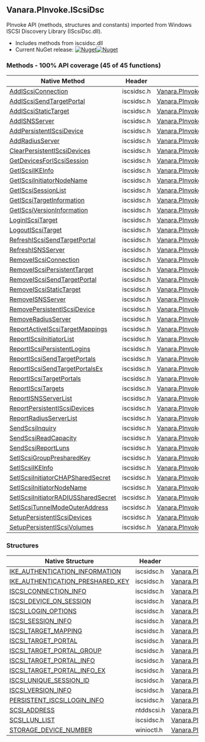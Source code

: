 ## Vanara.PInvoke.IScsiDsc  
PInvoke API (methods, structures and constants) imported from Windows ISCSI Discovery Library (IScsiDsc.dll).

- Includes methods from iscsidsc.dll  
- Current NuGet release: [![Nuget](https://img.shields.io/nuget/v/Vanara.PInvoke.IScsiDsc?logo=nuget&style=flat-square)![Nuget](https://img.shields.io/nuget/dt/Vanara.PInvoke.IScsiDsc?label=%20&style=flat-square)](https://www.nuget.org/packages/Vanara.PInvoke.IScsiDsc)  
### Methods - 100% API coverage (45 of 45 functions)  
Native Method | Header | Managed Method  
--- | --- | ---  
[AddIScsiConnection](https://www.google.com/search?num=5&q=AddIScsiConnectionA+site%3Adocs.microsoft.com) | iscsidsc.h | [Vanara.PInvoke.IScsiDsc.AddIScsiConnection](https://github.com/dahall/Vanara/search?l=C%23&q=AddIScsiConnection)  
[AddIScsiSendTargetPortal](https://www.google.com/search?num=5&q=AddIScsiSendTargetPortalA+site%3Adocs.microsoft.com) | iscsidsc.h | [Vanara.PInvoke.IScsiDsc.AddIScsiSendTargetPortal](https://github.com/dahall/Vanara/search?l=C%23&q=AddIScsiSendTargetPortal)  
[AddIScsiStaticTarget](https://www.google.com/search?num=5&q=AddIScsiStaticTargetA+site%3Adocs.microsoft.com) | iscsidsc.h | [Vanara.PInvoke.IScsiDsc.AddIScsiStaticTarget](https://github.com/dahall/Vanara/search?l=C%23&q=AddIScsiStaticTarget)  
[AddISNSServer](https://www.google.com/search?num=5&q=AddISNSServerA+site%3Adocs.microsoft.com) | iscsidsc.h | [Vanara.PInvoke.IScsiDsc.AddISNSServer](https://github.com/dahall/Vanara/search?l=C%23&q=AddISNSServer)  
[AddPersistentIScsiDevice](https://www.google.com/search?num=5&q=AddPersistentIScsiDeviceA+site%3Adocs.microsoft.com) | iscsidsc.h | [Vanara.PInvoke.IScsiDsc.AddPersistentIScsiDevice](https://github.com/dahall/Vanara/search?l=C%23&q=AddPersistentIScsiDevice)  
[AddRadiusServer](https://www.google.com/search?num=5&q=AddRadiusServerA+site%3Adocs.microsoft.com) | iscsidsc.h | [Vanara.PInvoke.IScsiDsc.AddRadiusServer](https://github.com/dahall/Vanara/search?l=C%23&q=AddRadiusServer)  
[ClearPersistentIScsiDevices](https://www.google.com/search?num=5&q=ClearPersistentIScsiDevices+site%3Adocs.microsoft.com) | iscsidsc.h | [Vanara.PInvoke.IScsiDsc.ClearPersistentIScsiDevices](https://github.com/dahall/Vanara/search?l=C%23&q=ClearPersistentIScsiDevices)  
[GetDevicesForIScsiSession](https://www.google.com/search?num=5&q=GetDevicesForIScsiSessionA+site%3Adocs.microsoft.com) | iscsidsc.h | [Vanara.PInvoke.IScsiDsc.GetDevicesForIScsiSession](https://github.com/dahall/Vanara/search?l=C%23&q=GetDevicesForIScsiSession)  
[GetIScsiIKEInfo](https://www.google.com/search?num=5&q=GetIScsiIKEInfoA+site%3Adocs.microsoft.com) | iscsidsc.h | [Vanara.PInvoke.IScsiDsc.GetIScsiIKEInfo](https://github.com/dahall/Vanara/search?l=C%23&q=GetIScsiIKEInfo)  
[GetIScsiInitiatorNodeName](https://www.google.com/search?num=5&q=GetIScsiInitiatorNodeNameA+site%3Adocs.microsoft.com) | iscsidsc.h | [Vanara.PInvoke.IScsiDsc.GetIScsiInitiatorNodeName](https://github.com/dahall/Vanara/search?l=C%23&q=GetIScsiInitiatorNodeName)  
[GetIScsiSessionList](https://www.google.com/search?num=5&q=GetIScsiSessionListA+site%3Adocs.microsoft.com) | iscsidsc.h | [Vanara.PInvoke.IScsiDsc.GetIScsiSessionList](https://github.com/dahall/Vanara/search?l=C%23&q=GetIScsiSessionList)  
[GetIScsiTargetInformation](https://www.google.com/search?num=5&q=GetIScsiTargetInformationA+site%3Adocs.microsoft.com) | iscsidsc.h | [Vanara.PInvoke.IScsiDsc.GetIScsiTargetInformation](https://github.com/dahall/Vanara/search?l=C%23&q=GetIScsiTargetInformation)  
[GetIScsiVersionInformation](https://www.google.com/search?num=5&q=GetIScsiVersionInformation+site%3Adocs.microsoft.com) | iscsidsc.h | [Vanara.PInvoke.IScsiDsc.GetIScsiVersionInformation](https://github.com/dahall/Vanara/search?l=C%23&q=GetIScsiVersionInformation)  
[LoginIScsiTarget](https://www.google.com/search?num=5&q=LoginIScsiTargetA+site%3Adocs.microsoft.com) | iscsidsc.h | [Vanara.PInvoke.IScsiDsc.LoginIScsiTarget](https://github.com/dahall/Vanara/search?l=C%23&q=LoginIScsiTarget)  
[LogoutIScsiTarget](https://www.google.com/search?num=5&q=LogoutIScsiTarget+site%3Adocs.microsoft.com) | iscsidsc.h | [Vanara.PInvoke.IScsiDsc.LogoutIScsiTarget](https://github.com/dahall/Vanara/search?l=C%23&q=LogoutIScsiTarget)  
[RefreshIScsiSendTargetPortal](https://www.google.com/search?num=5&q=RefreshIScsiSendTargetPortalA+site%3Adocs.microsoft.com) | iscsidsc.h | [Vanara.PInvoke.IScsiDsc.RefreshIScsiSendTargetPortal](https://github.com/dahall/Vanara/search?l=C%23&q=RefreshIScsiSendTargetPortal)  
[RefreshISNSServer](https://www.google.com/search?num=5&q=RefreshISNSServerA+site%3Adocs.microsoft.com) | iscsidsc.h | [Vanara.PInvoke.IScsiDsc.RefreshISNSServer](https://github.com/dahall/Vanara/search?l=C%23&q=RefreshISNSServer)  
[RemoveIScsiConnection](https://www.google.com/search?num=5&q=RemoveIScsiConnection+site%3Adocs.microsoft.com) | iscsidsc.h | [Vanara.PInvoke.IScsiDsc.RemoveIScsiConnection](https://github.com/dahall/Vanara/search?l=C%23&q=RemoveIScsiConnection)  
[RemoveIScsiPersistentTarget](https://www.google.com/search?num=5&q=RemoveIScsiPersistentTargetA+site%3Adocs.microsoft.com) | iscsidsc.h | [Vanara.PInvoke.IScsiDsc.RemoveIScsiPersistentTarget](https://github.com/dahall/Vanara/search?l=C%23&q=RemoveIScsiPersistentTarget)  
[RemoveIScsiSendTargetPortal](https://www.google.com/search?num=5&q=RemoveIScsiSendTargetPortalA+site%3Adocs.microsoft.com) | iscsidsc.h | [Vanara.PInvoke.IScsiDsc.RemoveIScsiSendTargetPortal](https://github.com/dahall/Vanara/search?l=C%23&q=RemoveIScsiSendTargetPortal)  
[RemoveIScsiStaticTarget](https://www.google.com/search?num=5&q=RemoveIScsiStaticTargetA+site%3Adocs.microsoft.com) | iscsidsc.h | [Vanara.PInvoke.IScsiDsc.RemoveIScsiStaticTarget](https://github.com/dahall/Vanara/search?l=C%23&q=RemoveIScsiStaticTarget)  
[RemoveISNSServer](https://www.google.com/search?num=5&q=RemoveISNSServerA+site%3Adocs.microsoft.com) | iscsidsc.h | [Vanara.PInvoke.IScsiDsc.RemoveISNSServer](https://github.com/dahall/Vanara/search?l=C%23&q=RemoveISNSServer)  
[RemovePersistentIScsiDevice](https://www.google.com/search?num=5&q=RemovePersistentIScsiDeviceA+site%3Adocs.microsoft.com) | iscsidsc.h | [Vanara.PInvoke.IScsiDsc.RemovePersistentIScsiDevice](https://github.com/dahall/Vanara/search?l=C%23&q=RemovePersistentIScsiDevice)  
[RemoveRadiusServer](https://www.google.com/search?num=5&q=RemoveRadiusServerA+site%3Adocs.microsoft.com) | iscsidsc.h | [Vanara.PInvoke.IScsiDsc.RemoveRadiusServer](https://github.com/dahall/Vanara/search?l=C%23&q=RemoveRadiusServer)  
[ReportActiveIScsiTargetMappings](https://www.google.com/search?num=5&q=ReportActiveIScsiTargetMappingsA+site%3Adocs.microsoft.com) | iscsidsc.h | [Vanara.PInvoke.IScsiDsc.ReportActiveIScsiTargetMappings](https://github.com/dahall/Vanara/search?l=C%23&q=ReportActiveIScsiTargetMappings)  
[ReportIScsiInitiatorList](https://www.google.com/search?num=5&q=ReportIScsiInitiatorListA+site%3Adocs.microsoft.com) | iscsidsc.h | [Vanara.PInvoke.IScsiDsc.ReportIScsiInitiatorList](https://github.com/dahall/Vanara/search?l=C%23&q=ReportIScsiInitiatorList)  
[ReportIScsiPersistentLogins](https://www.google.com/search?num=5&q=ReportIScsiPersistentLoginsA+site%3Adocs.microsoft.com) | iscsidsc.h | [Vanara.PInvoke.IScsiDsc.ReportIScsiPersistentLogins](https://github.com/dahall/Vanara/search?l=C%23&q=ReportIScsiPersistentLogins)  
[ReportIScsiSendTargetPortals](https://www.google.com/search?num=5&q=ReportIScsiSendTargetPortalsA+site%3Adocs.microsoft.com) | iscsidsc.h | [Vanara.PInvoke.IScsiDsc.ReportIScsiSendTargetPortals](https://github.com/dahall/Vanara/search?l=C%23&q=ReportIScsiSendTargetPortals)  
[ReportIScsiSendTargetPortalsEx](https://www.google.com/search?num=5&q=ReportIScsiSendTargetPortalsExA+site%3Adocs.microsoft.com) | iscsidsc.h | [Vanara.PInvoke.IScsiDsc.ReportIScsiSendTargetPortalsEx](https://github.com/dahall/Vanara/search?l=C%23&q=ReportIScsiSendTargetPortalsEx)  
[ReportIScsiTargetPortals](https://www.google.com/search?num=5&q=ReportIScsiTargetPortalsA+site%3Adocs.microsoft.com) | iscsidsc.h | [Vanara.PInvoke.IScsiDsc.ReportIScsiTargetPortals](https://github.com/dahall/Vanara/search?l=C%23&q=ReportIScsiTargetPortals)  
[ReportIScsiTargets](https://www.google.com/search?num=5&q=ReportIScsiTargetsA+site%3Adocs.microsoft.com) | iscsidsc.h | [Vanara.PInvoke.IScsiDsc.ReportIScsiTargets](https://github.com/dahall/Vanara/search?l=C%23&q=ReportIScsiTargets)  
[ReportISNSServerList](https://www.google.com/search?num=5&q=ReportISNSServerListA+site%3Adocs.microsoft.com) | iscsidsc.h | [Vanara.PInvoke.IScsiDsc.ReportISNSServerList](https://github.com/dahall/Vanara/search?l=C%23&q=ReportISNSServerList)  
[ReportPersistentIScsiDevices](https://www.google.com/search?num=5&q=ReportPersistentIScsiDevicesA+site%3Adocs.microsoft.com) | iscsidsc.h | [Vanara.PInvoke.IScsiDsc.ReportPersistentIScsiDevices](https://github.com/dahall/Vanara/search?l=C%23&q=ReportPersistentIScsiDevices)  
[ReportRadiusServerList](https://www.google.com/search?num=5&q=ReportRadiusServerListA+site%3Adocs.microsoft.com) | iscsidsc.h | [Vanara.PInvoke.IScsiDsc.ReportRadiusServerList](https://github.com/dahall/Vanara/search?l=C%23&q=ReportRadiusServerList)  
[SendScsiInquiry](https://www.google.com/search?num=5&q=SendScsiInquiry+site%3Adocs.microsoft.com) | iscsidsc.h | [Vanara.PInvoke.IScsiDsc.SendScsiInquiry](https://github.com/dahall/Vanara/search?l=C%23&q=SendScsiInquiry)  
[SendScsiReadCapacity](https://www.google.com/search?num=5&q=SendScsiReadCapacity+site%3Adocs.microsoft.com) | iscsidsc.h | [Vanara.PInvoke.IScsiDsc.SendScsiReadCapacity](https://github.com/dahall/Vanara/search?l=C%23&q=SendScsiReadCapacity)  
[SendScsiReportLuns](https://www.google.com/search?num=5&q=SendScsiReportLuns+site%3Adocs.microsoft.com) | iscsidsc.h | [Vanara.PInvoke.IScsiDsc.SendScsiReportLuns](https://github.com/dahall/Vanara/search?l=C%23&q=SendScsiReportLuns)  
[SetIScsiGroupPresharedKey](https://www.google.com/search?num=5&q=SetIScsiGroupPresharedKey+site%3Adocs.microsoft.com) | iscsidsc.h | [Vanara.PInvoke.IScsiDsc.SetIScsiGroupPresharedKey](https://github.com/dahall/Vanara/search?l=C%23&q=SetIScsiGroupPresharedKey)  
[SetIScsiIKEInfo](https://www.google.com/search?num=5&q=SetIScsiIKEInfoA+site%3Adocs.microsoft.com) | iscsidsc.h | [Vanara.PInvoke.IScsiDsc.SetIScsiIKEInfo](https://github.com/dahall/Vanara/search?l=C%23&q=SetIScsiIKEInfo)  
[SetIScsiInitiatorCHAPSharedSecret](https://www.google.com/search?num=5&q=SetIScsiInitiatorCHAPSharedSecret+site%3Adocs.microsoft.com) | iscsidsc.h | [Vanara.PInvoke.IScsiDsc.SetIScsiInitiatorCHAPSharedSecret](https://github.com/dahall/Vanara/search?l=C%23&q=SetIScsiInitiatorCHAPSharedSecret)  
[SetIScsiInitiatorNodeName](https://www.google.com/search?num=5&q=SetIScsiInitiatorNodeNameA+site%3Adocs.microsoft.com) | iscsidsc.h | [Vanara.PInvoke.IScsiDsc.SetIScsiInitiatorNodeName](https://github.com/dahall/Vanara/search?l=C%23&q=SetIScsiInitiatorNodeName)  
[SetIScsiInitiatorRADIUSSharedSecret](https://www.google.com/search?num=5&q=SetIScsiInitiatorRADIUSSharedSecret+site%3Adocs.microsoft.com) | iscsidsc.h | [Vanara.PInvoke.IScsiDsc.SetIScsiInitiatorRADIUSSharedSecret](https://github.com/dahall/Vanara/search?l=C%23&q=SetIScsiInitiatorRADIUSSharedSecret)  
[SetIScsiTunnelModeOuterAddress](https://www.google.com/search?num=5&q=SetIScsiTunnelModeOuterAddressA+site%3Adocs.microsoft.com) | iscsidsc.h | [Vanara.PInvoke.IScsiDsc.SetIScsiTunnelModeOuterAddress](https://github.com/dahall/Vanara/search?l=C%23&q=SetIScsiTunnelModeOuterAddress)  
[SetupPersistentIScsiDevices](https://www.google.com/search?num=5&q=SetupPersistentIScsiDevices+site%3Adocs.microsoft.com) | iscsidsc.h | [Vanara.PInvoke.IScsiDsc.SetupPersistentIScsiDevices](https://github.com/dahall/Vanara/search?l=C%23&q=SetupPersistentIScsiDevices)  
[SetupPersistentIScsiVolumes](https://www.google.com/search?num=5&q=SetupPersistentIScsiVolumes+site%3Adocs.microsoft.com) | iscsidsc.h | [Vanara.PInvoke.IScsiDsc.SetupPersistentIScsiVolumes](https://github.com/dahall/Vanara/search?l=C%23&q=SetupPersistentIScsiVolumes)  
### Structures  
Native Structure | Header | Managed Structure  
--- | --- | ---  
[IKE_AUTHENTICATION_INFORMATION](https://www.google.com/search?num=5&q=IKE_AUTHENTICATION_INFORMATION+site%3Adocs.microsoft.com) | iscsidsc.h | [Vanara.PInvoke.IScsiDsc.IKE_AUTHENTICATION_INFORMATION](https://github.com/dahall/Vanara/search?l=C%23&q=IKE_AUTHENTICATION_INFORMATION)  
[IKE_AUTHENTICATION_PRESHARED_KEY](https://www.google.com/search?num=5&q=IKE_AUTHENTICATION_PRESHARED_KEY+site%3Adocs.microsoft.com) | iscsidsc.h | [Vanara.PInvoke.IScsiDsc.IKE_AUTHENTICATION_PRESHARED_KEY](https://github.com/dahall/Vanara/search?l=C%23&q=IKE_AUTHENTICATION_PRESHARED_KEY)  
[ISCSI_CONNECTION_INFO](https://www.google.com/search?num=5&q=ISCSI_CONNECTION_INFO+site%3Adocs.microsoft.com) | iscsidsc.h | [Vanara.PInvoke.IScsiDsc.ISCSI_CONNECTION_INFO](https://github.com/dahall/Vanara/search?l=C%23&q=ISCSI_CONNECTION_INFO)  
[ISCSI_DEVICE_ON_SESSION](https://www.google.com/search?num=5&q=ISCSI_DEVICE_ON_SESSION+site%3Adocs.microsoft.com) | iscsidsc.h | [Vanara.PInvoke.IScsiDsc.ISCSI_DEVICE_ON_SESSION](https://github.com/dahall/Vanara/search?l=C%23&q=ISCSI_DEVICE_ON_SESSION)  
[ISCSI_LOGIN_OPTIONS](https://www.google.com/search?num=5&q=ISCSI_LOGIN_OPTIONS+site%3Adocs.microsoft.com) | iscsidsc.h | [Vanara.PInvoke.IScsiDsc.ISCSI_LOGIN_OPTIONS](https://github.com/dahall/Vanara/search?l=C%23&q=ISCSI_LOGIN_OPTIONS)  
[ISCSI_SESSION_INFO](https://www.google.com/search?num=5&q=ISCSI_SESSION_INFO+site%3Adocs.microsoft.com) | iscsidsc.h | [Vanara.PInvoke.IScsiDsc.ISCSI_SESSION_INFO](https://github.com/dahall/Vanara/search?l=C%23&q=ISCSI_SESSION_INFO)  
[ISCSI_TARGET_MAPPING](https://www.google.com/search?num=5&q=ISCSI_TARGET_MAPPING+site%3Adocs.microsoft.com) | iscsidsc.h | [Vanara.PInvoke.IScsiDsc.ISCSI_TARGET_MAPPING](https://github.com/dahall/Vanara/search?l=C%23&q=ISCSI_TARGET_MAPPING)  
[ISCSI_TARGET_PORTAL](https://www.google.com/search?num=5&q=ISCSI_TARGET_PORTAL+site%3Adocs.microsoft.com) | iscsidsc.h | [Vanara.PInvoke.IScsiDsc.ISCSI_TARGET_PORTAL](https://github.com/dahall/Vanara/search?l=C%23&q=ISCSI_TARGET_PORTAL)  
[ISCSI_TARGET_PORTAL_GROUP](https://www.google.com/search?num=5&q=ISCSI_TARGET_PORTAL_GROUP+site%3Adocs.microsoft.com) | iscsidsc.h | [Vanara.PInvoke.IScsiDsc.ISCSI_TARGET_PORTAL_GROUP](https://github.com/dahall/Vanara/search?l=C%23&q=ISCSI_TARGET_PORTAL_GROUP)  
[ISCSI_TARGET_PORTAL_INFO](https://www.google.com/search?num=5&q=ISCSI_TARGET_PORTAL_INFO+site%3Adocs.microsoft.com) | iscsidsc.h | [Vanara.PInvoke.IScsiDsc.ISCSI_TARGET_PORTAL_INFO](https://github.com/dahall/Vanara/search?l=C%23&q=ISCSI_TARGET_PORTAL_INFO)  
[ISCSI_TARGET_PORTAL_INFO_EX](https://www.google.com/search?num=5&q=ISCSI_TARGET_PORTAL_INFO_EX+site%3Adocs.microsoft.com) | iscsidsc.h | [Vanara.PInvoke.IScsiDsc.ISCSI_TARGET_PORTAL_INFO_EX](https://github.com/dahall/Vanara/search?l=C%23&q=ISCSI_TARGET_PORTAL_INFO_EX)  
[ISCSI_UNIQUE_SESSION_ID](https://www.google.com/search?num=5&q=ISCSI_UNIQUE_SESSION_ID+site%3Adocs.microsoft.com) | iscsidsc.h | [Vanara.PInvoke.IScsiDsc.ISCSI_UNIQUE_SESSION_ID](https://github.com/dahall/Vanara/search?l=C%23&q=ISCSI_UNIQUE_SESSION_ID)  
[ISCSI_VERSION_INFO](https://www.google.com/search?num=5&q=ISCSI_VERSION_INFO+site%3Adocs.microsoft.com) | iscsidsc.h | [Vanara.PInvoke.IScsiDsc.ISCSI_VERSION_INFO](https://github.com/dahall/Vanara/search?l=C%23&q=ISCSI_VERSION_INFO)  
[PERSISTENT_ISCSI_LOGIN_INFO](https://www.google.com/search?num=5&q=PERSISTENT_ISCSI_LOGIN_INFO+site%3Adocs.microsoft.com) | iscsidsc.h | [Vanara.PInvoke.IScsiDsc.PERSISTENT_ISCSI_LOGIN_INFO](https://github.com/dahall/Vanara/search?l=C%23&q=PERSISTENT_ISCSI_LOGIN_INFO)  
[SCSI_ADDRESS](https://www.google.com/search?num=5&q=SCSI_ADDRESS+site%3Adocs.microsoft.com) | ntddscsi.h | [Vanara.PInvoke.IScsiDsc.SCSI_ADDRESS](https://github.com/dahall/Vanara/search?l=C%23&q=SCSI_ADDRESS)  
[SCSI_LUN_LIST](https://www.google.com/search?num=5&q=SCSI_LUN_LIST+site%3Adocs.microsoft.com) | iscsidsc.h | [Vanara.PInvoke.IScsiDsc.SCSI_LUN_LIST](https://github.com/dahall/Vanara/search?l=C%23&q=SCSI_LUN_LIST)  
[STORAGE_DEVICE_NUMBER](https://www.google.com/search?num=5&q=STORAGE_DEVICE_NUMBER+site%3Adocs.microsoft.com) | winioctl.h | [Vanara.PInvoke.IScsiDsc.STORAGE_DEVICE_NUMBER](https://github.com/dahall/Vanara/search?l=C%23&q=STORAGE_DEVICE_NUMBER)  
